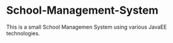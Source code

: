 # School-Management-System
This is a small School Managemen System using various JavaEE technologies. 

